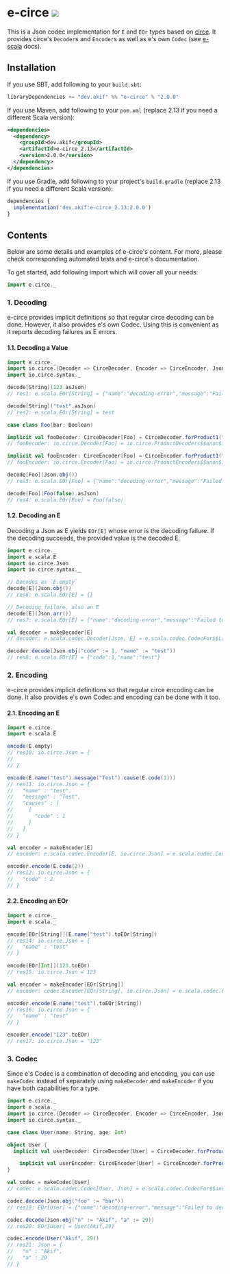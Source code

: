 [//]: # "This file is generated by [mdoc](https://scalameta.org/mdoc). Do not edit it directly as it will be overwritten. Instead edit corresponding file in docs folder."

# e-circe [![](https://img.shields.io/badge/docs-2.0.0-brightgreen.svg?style=for-the-badge&logo=scala&color=dc322f&labelColor=333333)](https://javadoc.io/doc/dev.akif/e-circe)

This is a Json codec implementation for `E` and `EOr` types based on [circe](https://circe.github.io/circe). It provides circe's `Decoder`s and `Encoder`s as well as e's own `Codec` (see [e-scala](/e-scala/README.md#3-codec-decoder-and-encoder) docs).

## Installation

If you use SBT, add following to your `build.sbt`:

```scala
libraryDependencies += "dev.akif" %% "e-circe" % "2.0.0"
```
If you use Maven, add following to your `pom.xml` (replace 2.13 if you need a different Scala version):

```xml
<dependencies>
  <dependency>
    <groupId>dev.akif</groupId>
    <artifactId>e-circe_2.13</artifactId>
    <version>2.0.0</version>
  </dependency>
</dependencies>
```
If you use Gradle, add following to your project's `build.gradle` (replace 2.13 if you need a different Scala version):

```javascript
dependencies {
  implementation('dev.akif:e-circe_2.13:2.0.0')
}
```

## Contents

Below are some details and examples of e-circe's content. For more, please check corresponding automated tests and e-circe's documentation.

To get started, add following import which will cover all your needs:

```scala
import e.circe._
```

### 1. Decoding

e-circe provides implicit definitions so that regular circe decoding can be done. However, it also provides e's own Codec. Using this is convenient as it reports decoding failures as E errors.

#### 1.1. Decoding a Value

```scala
import e.circe._
import io.circe.{Decoder => CirceDecoder, Encoder => CirceEncoder, Json}
import io.circe.syntax._

decode[String](123.asJson)
// res1: e.scala.EOr[String] = {"name":"decoding-error","message":"Failed to decode!","causes":[{"message":"String"}]}

decode[String]("test".asJson)
// res2: e.scala.EOr[String] = test

case class Foo(bar: Boolean)

implicit val fooDecoder: CirceDecoder[Foo] = CirceDecoder.forProduct1("bar")(Foo.apply)
// fooDecoder: io.circe.Decoder[Foo] = io.circe.ProductDecoders$$anon$1@23fe77c9

implicit val fooEncoder: CirceEncoder[Foo] = CirceEncoder.forProduct1("bar")(_.bar)
// fooEncoder: io.circe.Encoder[Foo] = io.circe.ProductEncoders$$anon$1@6e6a4be2

decode[Foo](Json.obj())
// res3: e.scala.EOr[Foo] = {"name":"decoding-error","message":"Failed to decode!","causes":[{"name":".bar","message":"Attempt to decode value on failed cursor"}]}

decode[Foo](Foo(false).asJson)
// res4: e.scala.EOr[Foo] = Foo(false)
```

#### 1.2. Decoding an E

Decoding a Json as E yields `EOr[E]` whose error is the decoding failure. If the decoding succeeds, the provided value is the decoded E.

```scala
import e.circe._
import e.scala.E
import io.circe.Json
import io.circe.syntax._

// Decodes as `E.empty`
decode[E](Json.obj())
// res6: e.scala.EOr[E] = {}

// Decoding failure, also an E
decode[E](Json.arr())
// res7: e.scala.EOr[E] = {"name":"decoding-error","message":"Failed to decode!","causes":[{"message":"Expected: JsonObject"}]}

val decoder = makeDecoder[E]
// decoder: e.scala.codec.Decoder[Json, E] = e.scala.codec.CodecFor$$Lambda$12000/1505361925@36374588

decoder.decode(Json.obj("code" := 1, "name" := "test"))
// res8: e.scala.EOr[E] = {"code":1,"name":"test"}
```

### 2. Encoding

e-circe provides implicit definitions so that regular circe encoding can be done. It also provides e's own Codec and encoding can be done with it too.

#### 2.1. Encoding an E

```scala
import e.circe._
import e.scala.E

encode(E.empty)
// res10: io.circe.Json = {
//   
// }

encode(E.name("test").message("Test").cause(E.code(1)))
// res11: io.circe.Json = {
//   "name" : "test",
//   "message" : "Test",
//   "causes" : [
//     {
//       "code" : 1
//     }
//   ]
// }

val encoder = makeEncoder[E]
// encoder: e.scala.codec.Encoder[E, io.circe.Json] = e.scala.codec.CodecFor$$Lambda$12005/1561967295@6b4015a2

encoder.encode(E.code(2))
// res12: io.circe.Json = {
//   "code" : 2
// }
```

#### 2.2. Encoding an EOr

```scala
import e.circe._
import e.scala._

encode[EOr[String]](E.name("test").toEOr[String])
// res14: io.circe.Json = {
//   "name" : "test"
// }

encode[EOr[Int]](123.toEOr)
// res15: io.circe.Json = 123

val encoder = makeEncoder[EOr[String]]
// encoder: codec.Encoder[EOr[String], io.circe.Json] = e.scala.codec.CodecFor$$Lambda$12005/1561967295@14f7783e

encoder.encode(E.name("test").toEOr[String])
// res16: io.circe.Json = {
//   "name" : "test"
// }

encoder.encode("123".toEOr)
// res17: io.circe.Json = "123"
```

### 3. Codec

Since e's Codec is a combination of decoding and encoding, you can use `makeCodec` instead of separately using `makeDecoder` and `makeEncoder` if you have both capabilities for a type.

```scala
import e.circe._
import e.scala._
import io.circe.{Decoder => CirceDecoder, Encoder => CirceEncoder, Json}
import io.circe.syntax._

case class User(name: String, age: Int)

object User {
  implicit val userDecoder: CirceDecoder[User] = CirceDecoder.forProduct2("n", "a")(User.apply)

	implicit val userEncoder: CirceEncoder[User] = CirceEncoder.forProduct2("n", "a")(u => (u.name, u.age))
}

val codec = makeCodec[User]
// codec: e.scala.codec.Codec[User, Json] = e.scala.codec.CodecFor$$anon$1@3bb7cb2c

codec.decode(Json.obj("foo" := "bar"))
// res19: EOr[User] = {"name":"decoding-error","message":"Failed to decode!","causes":[{"name":".n","message":"Attempt to decode value on failed cursor"},{"name":".a","message":"Attempt to decode value on failed cursor"}]}

codec.decode(Json.obj("n" := "Akif", "a" := 29))
// res20: EOr[User] = User(Akif,29)

codec.encode(User("Akif", 29))
// res21: Json = {
//   "n" : "Akif",
//   "a" : 29
// }
```
